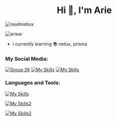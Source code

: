 <h1 align="center">Hi 👋, I'm Arie</h1>
<!---<h3 align="center">A passionate web developer from Indonesia</h3>-->

![readmebox](https://github.com/ariear/ariear/assets/91861324/e8f8d8ae-9300-4610-9acb-a0f9b10a4114)

<p align="left"> <img src="https://komarev.com/ghpvc/?username=ariear&label=Profile%20views&color=0e75b6&style=flat" alt="ariear" /> </p>

- i currently learning 📚 redux, prisma
<h3 align="left">My Social Media:</h3>

[![Group 26](https://github.com/ariear/ariear/assets/91861324/ebbd51e2-f3e2-4994-80fb-654be6ced256)](https://www.facebook.com/profile.php?id=100070950729478)
[![My Skills](https://skillicons.dev/icons?i=instagram)](https://www.instagram.com/ariear.js/)
[![My Skills](https://skillicons.dev/icons?i=figma)](https://figma.com/@ariar)

<h3 align="left">Languages and Tools:</h3>

[![My Skills](https://skillicons.dev/icons?i=html,css,js,tailwind,react,nextjs,php,laravel)](https://skillicons.dev)

[![My Skills2](https://skillicons.dev/icons?i=mysql,mongodb,firebase)](https://skillicons.dev)

[![My Skills2](https://skillicons.dev/icons?i=figma,vscode,postman,git)](https://skillicons.dev)
